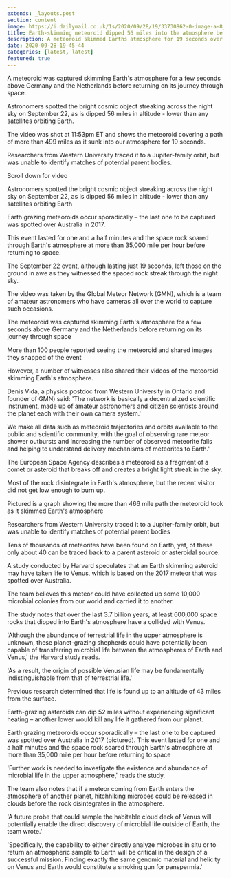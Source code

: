 ```yaml
---
extends: _layouts.post
section: content
image: https://i.dailymail.co.uk/1s/2020/09/28/19/33730862-0-image-a-8_1601318052647.jpg 
title: Earth-skimming meteoroid dipped 56 miles into the atmosphere before returning to space 
description: A meteoroid skimmed Earths atmosphere for 19 seconds over the Netherlands and Germany. The object came in as low as 56 miles in altitude, covering a path of more than 466 miles 
date: 2020-09-28-19-45-44 
categories: [latest, latest] 
featured: true 
--- 
```

A meteoroid was captured skimming Earth's atmosphere for a few seconds above Germany and the Netherlands before returning on its journey through space.

Astronomers spotted the bright cosmic object streaking across the night sky on September 22, as is dipped 56 miles in altitude - lower than any satellites orbiting Earth.

The video was shot at 11:53pm ET and shows the meteoroid covering a path of more than 499 miles as it sunk into our atmosphere for 19 seconds.

Researchers from Western University traced it to a Jupiter-family orbit, but was unable to identify matches of potential parent bodies.

Scroll down for video 

Astronomers spotted the bright cosmic object streaking across the night sky on September 22, as is dipped 56 miles in altitude - lower than any satellites orbiting Earth

Earth grazing meteoroids occur sporadically – the last one to be captured was spotted over Australia in 2017.

This event lasted for one and a half minutes and the space rock soared through Earth's atmosphere at more than 35,000 mile per hour before returning to space.

The September 22 event, although lasting just 19 seconds, left those on the ground in awe as they witnessed the spaced rock streak through the night sky.

The video was taken by the Global Meteor Network (GMN), which is a team of amateur astronomers who have cameras all over the world to capture such occasions.

The meteoroid was captured skimming Earth's atmosphere for a few seconds above Germany and the Netherlands before returning on its journey through space

More than 100 people reported seeing the meteoroid and shared images they snapped of the event

However, a number of witnesses also shared their videos of the meteoroid skimming Earth's atmosphere.

Denis Vida, a physics postdoc from Western University in Ontario and founder of GMN) said: 'The network is basically a decentralized scientific instrument, made up of amateur astronomers and citizen scientists around the planet each with their own camera system.'

We make all data such as meteoroid trajectories and orbits available to the public and scientific community, with the goal of observing rare meteor shower outbursts and increasing the number of observed meteorite falls and helping to understand delivery mechanisms of meteorites to Earth.'

The European Space Agency describes a meteoroid as a fragment of a comet or asteroid that breaks off and creates a bright light streak in the sky.

Most of the rock disintegrate in Earth's atmosphere, but the recent visitor did not get low enough to burn up.

Pictured is a graph showing the more than 466 mile path the meteoroid took as it skimmed Earth's atmosphere

Researchers from Western University traced it to a Jupiter-family orbit, but was unable to identify matches of potential parent bodies

Tens of thousands of meteorites have been found on Earth, yet, of these only about 40 can be traced back to a parent asteroid or asteroidal source.

A study conducted by Harvard speculates that an Earth skimming asteroid may have taken life to Venus, which is based on the 2017 meteor that was spotted over Australia.

The team believes this meteor could have collected up some 10,000 microbial colonies from our world and carried it to another.

The study notes that over the last 3.7 billion years, at least 600,000 space rocks that dipped into Earth's atmosphere have a collided with Venus.

'Although the abundance of terrestrial life in the upper atmosphere is unknown, these planet-grazing shepherds could have potentially been capable of transferring microbial life between the atmospheres of Earth and Venus,' the Harvard study reads.

'As a result, the origin of possible Venusian life may be fundamentally indistinguishable from that of terrestrial life.'

Previous research determined that life is found up to an altitude of 43 miles from the surface.

Earth-grazing asteroids can dip 52 miles without experiencing significant heating – another lower would kill any life it gathered from our planet.

Earth grazing meteoroids occur sporadically – the last one to be captured was spotted over Australia in 2017 (pictured). This event lasted for one and a half minutes and the space rock soared through Earth's atmosphere at more than 35,000 mile per hour before returning to space

'Further work is needed to investigate the existence and abundance of microbial life in the upper atmosphere,' reads the study.

The team also notes that if a meteor coming from Earth enters the atmosphere of another planet, hitchhiking microbes could be released in clouds before the rock disintegrates in the atmosphere.

'A future probe that could sample the habitable cloud deck of Venus will potentially enable the direct discovery of microbial life outside of Earth, the team wrote.'

'Specifically, the capability to either directly analyze microbes in situ or to return an atmospheric sample to Earth will be critical in the design of a successful mission. Finding exactly the same genomic material and helicity on Venus and Earth would constitute a smoking gun for panspermia.'

